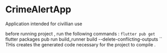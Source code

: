 # CrimeAlertApp
Application intended for civillian use 

before running project , run the following commands :
``
flutter pub get
``
flutter packages pub run build_runner build --delete-conflicting-outputs
``
THis creates the generated code necessary for the project to compile .
